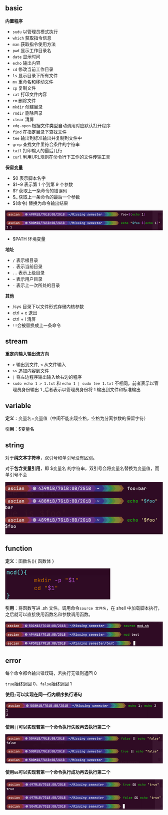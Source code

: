 ## basic

**内置程序**

* `sudu` 以管理员模式执行
* `which` 获取指令信息
* `man` 获取指令使用方法
* `pwd` 显示工作目录名
* `date` 显示时间
* `echo` 输出内容
* `cd` 修改当前工作目录
* `ls` 显示目录下所有文件
* `mv` 重命名和移动文件
* `cp` 复制文件
* `cat` 打印文件内容
* `rm` 删除文件
* `mkdir` 创建目录
* `rmdir` 删除目录
* `clear` 清屏
* `xdg-open` 根据文件类型自动调用对应默认打开程序
* `find` 在指定目录下查找文件
* `tee` 输出到标准输出并复制到文件中
* `grep` 查找文件里符合条件的字符串
* `tail` 打印输入的最后几行
* `curl` 利用URL规则在命令行下工作的文件传输工具

**保留变量**

* $0 表示脚本名字
* $1~9 表示第 1 个到第 9 个参数
* $? 获取上一条命令的错误码
* $_ 获取上一条命令的最后一个参数
* $(命令) 替换为命令输出结果 

![$(命令)](img/%24(%E5%91%BD%E4%BB%A4).png)

* $PATH 环境变量

**地址**

* `/` 表示根目录
* `.` 表示当前目录
* `..` 表示上级目录
* `~` 表示用户目录
* `-` 表示上一次所处的目录


**其他**

* /sys 目录下以文件形式存储内核参数
* ctrl + c 退出
* ctrl + l 清屏
* `!!`会被替换成上一条命令


## stream

**重定向输入输出流方向**

* `>` 输出到文件, `<` 从文件输入
* `>>` 追加内容到文件
* `|` 将左边程序输出输入给右边的程序
* `sudo echo 1 > 1.txt` 和 `echo 1 | sudo tee 1.txt` 不相同，前者表示以管理员身份输出 1 ,后者表示以管理员身份将 1 输出到文件和标准输出
  
## variable

**定义**：变量名=变量值（中间不能出现空格，空格为分离参数的保留字符）

**引用**：$变量名

## string

对于**纯文本字符串**，双引号和单引号没有区别。

对于**包含变量引用**，即 $变量名 的字符串，双引号会将变量名替换为变量值，而单引号不会

![单双引号区别](img/单双引号区别.png)

## function

**定义**：函数名(){
    函数体
    }


![函数定义](img/%E5%87%BD%E6%95%B0%E5%AE%9A%E4%B9%89.png)

**引用**：将函数写进 .sh 文件。调用命令`source 文件名`，在 shell 中加载脚本执行，之后就可以直接使用函数名和参数调用函数。

![函数引用](img/%E5%87%BD%E6%95%B0%E5%BC%95%E7%94%A8.png)

## error

每个命令都会输出错误码，若执行无错则返回 0

`true`始终返回 0，`false`始终返回 1

**使用`;`可以实现在同一行内顺序执行语句**

![在同一行内顺序执行语句](img/%E5%9C%A8%E5%90%8C%E4%B8%80%E8%A1%8C%E5%86%85%E9%A1%BA%E5%BA%8F%E6%89%A7%E8%A1%8C%E8%AF%AD%E5%8F%A5.png)

**使用`||`可以实现若第一个命令执行失败再去执行第二个**

![第一个命令执行失败再去执行第二个](img/%E7%AC%AC%E4%B8%80%E4%B8%AA%E5%91%BD%E4%BB%A4%E6%89%A7%E8%A1%8C%E5%A4%B1%E8%B4%A5%E5%86%8D%E5%8E%BB%E6%89%A7%E8%A1%8C%E7%AC%AC%E4%BA%8C%E4%B8%AA.png)

**使用`&&`可以实现若第一个命令执行成功再去执行第二个**

![第一个命令执行成功再去执行第二个](img/%E7%AC%AC%E4%B8%80%E4%B8%AA%E5%91%BD%E4%BB%A4%E6%89%A7%E8%A1%8C%E6%88%90%E5%8A%9F%E5%86%8D%E5%8E%BB%E6%89%A7%E8%A1%8C%E7%AC%AC%E4%BA%8C%E4%B8%AA.png)